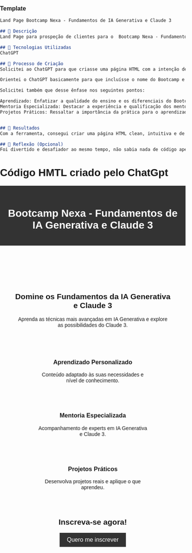 ### Template

```markdown
Land Page Bootcamp Nexa - Fundamentos de IA Generativa e Claude 3

## 📒 Descrição
Land Page para prospeção de clientes para o  Bootcamp Nexa - Fundamentos de IA Generativa e Claude 3

## 🤖 Tecnologias Utilizadas
ChatGPT

## 🧐 Processo de Criação
Solicitei ao ChatGPT para que criasse uma página HTML com a intenção de que as pessoas interessadas pudessem se inscrever.

Orientei o ChatGPT basicamente para que incluísse o nome do Bootcamp e que o mesmo fosse chamativo e vendedor.

Solicitei também que desse ênfase nos seguintes pontos:

Aprendizado: Enfatizar a qualidade do ensino e os diferenciais do Bootcamp.
Mentoria Especializada: Destacar a experiência e qualificação dos mentores.
Projetos Práticos: Ressaltar a importância da prática para o aprendizado e a relevância dos projetos para o mercado de trabalho


## 🚀 Resultados
Com a ferramenta, consegui criar uma página HTML clean, intuitiva e de fácil uso, mesmo sem ter experiência em programação. Em apenas alguns minutos, consegui estruturar a página, adicionar conteúdo e formatar o texto.

## 💭 Reflexão (Opcional)
Foi divertido e desafiador ao mesmo tempo, não sabia nada de código apenas sabia as perguntas que queria.
```
# Código HMTL criado pelo ChatGpt

<!DOCTYPE html>
<html lang="en">
<head>
  <meta charset="UTF-8">
  <meta name="viewport" content="width=device-width, initial-scale=1.0">
  <title>Bootcamp Nexa - Fundamentos de IA Generativa e Claude 3</title>
  <style>
    /* Estilos CSS */
    body {
      font-family: Arial, sans-serif;
      margin: 0;
      padding: 0;
    }
    header {
      background-color: #333;
      color: #fff;
      padding: 20px;
      text-align: center;
    }
    main {
      padding: 40px;
    }
    .hero {
      text-align: center;
      margin-bottom: 40px;
    }
    .features {
      display: flex;
      flex-wrap: wrap;
      justify-content: center;
      margin-bottom: 40px;
    }
    .features div {
      width: 300px;
      margin: 20px;
      text-align: center;
    }
    .cta {
      text-align: center;
      margin-bottom: 40px;
    }
    .cta button {
      background-color: #333;
      color: #fff;
      border: none;
      padding: 10px 20px;
      font-size: 16px;
      cursor: pointer;
    }
  </style>
</head>
<body>
  <header>
    <h1>Bootcamp Nexa - Fundamentos de IA Generativa e Claude 3</h1>
  </header>
  <main>
    <div class="hero">
      <h2>Domine os Fundamentos da IA Generativa e Claude 3</h2>
      <p>Aprenda as técnicas mais avançadas em IA Generativa e explore as possibilidades do Claude 3.</p>
    </div>
    <div class="features">
      <div>
        <h3>Aprendizado Personalizado</h3>
        <p>Conteúdo adaptado às suas necessidades e nível de conhecimento.</p>
      </div>
      <div>
        <h3>Mentoria Especializada</h3>
        <p>Acompanhamento de experts em IA Generativa e Claude 3.</p>
      </div>
      <div>
        <h3>Projetos Práticos</h3>
        <p>Desenvolva projetos reais e aplique o que aprendeu.</p>
      </div>
    </div>
    <div class="cta">
      <h2>Inscreva-se agora!</h2>
      <button onclick="redirectToRegistration()">Quero me inscrever</button>
    </div>
  </main>
  <script>
    function redirectToRegistration() {
      // Redirecionar o usuário para a página de inscrição
      window.location.href = "https://www.example.com/registro";
    }
  </script>
</body>
</html>
